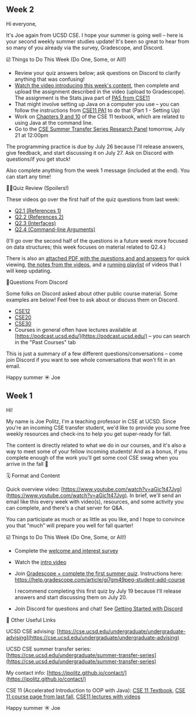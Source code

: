 ## Week 2

Hi everyone,

It's Joe again from UCSD CSE. I hope your summer is going well – here is your
second weekly summer studies update! It's been so great to hear from so many of
you already via the survey, Gradescope, and Discord.

☑️ Things to Do This Week (Do One, Some, or All!)

- Review your quiz answers below; ask questions on Discord to clarify anything
  that was confusing!
- [Watch the video introducing this week's content](https://youtu.be/ugjz3mEKLQs), then complete and upload the
  assignment described in the video (upload to Gradescope). The assignment is
  the Stats.java part of [PA5 from CSE11](https://ucsd-cse11-f21.github.io/assignments/pa5.html)
- That might involve setting up Java on a computer you use – you can follow
  the instructions from [CSE11 PA1](https://ucsd-cse11-f21.github.io/assignments/pa1.html) to do that (Part 1 - Setting Up)
- Work on [Chapters 9 and 10](https://stepik.org/lesson/579631/step/1?unit=574281) of the CSE 11 texbook, which are related to using
  Java at the command line.
- Go to the [CSE Summer Transfer Series Research Panel](https://cse.ucsd.edu/undergraduate/summer-transfer-series) tomorrow, July 21 at 12:00pm

The programming practice is due by July 26 because I'll release answers, give feedback, and start discussing it on July 27. Ask on Discord with questions/if you get stuck!

Also complete anything from the week 1 message (included at the end). You can start any time!

👨‍🏫Quiz Review (Spoilers!)

These videos go over the first half of the quiz questions from last week:

- [Q2.1 (References 1)](https://youtu.be/Lpxym6SBD74)
- [Q2.2 (References 2)](https://youtu.be/t3vvf1U2tjo)
- [Q2.3 (Interfaces)](https://youtu.be/csk4A0DU-kE)
- [Q2.4 (Command-line Arguments)](https://youtu.be/3wI16EFzEI0)

(I'll go over the second half of the questions in a future week more focused on
data structures; this week focuses on material related to Q2.4.)

There is also an [attached PDF with the questions and and
answers](https://drive.google.com/file/d/1ytQbq5LamMp4b9BFpBi9wJlfC8dgZNKc/view?usp=sharing)
for quick viewing, [the notes from the
videos](https://drive.google.com/file/d/1UR0bu7m1tEbI24a8kw9-rdQqxBnkp2yI/view?usp=sharing),
and a [running
playlist](https://www.youtube.com/playlist?list=PLomrLWUG1p5Oe0V4ePwB_FimUCCOZHs9N)
of videos that I will keep updating.


🙋Questions From Discord

Some folks on Discord asked about other public course material. Some examples are below! Feel free to ask about or discuss them on Discord.

- [CSE12](https://ucsd-cse12-w21.github.io/)
- [CSE20](https://discrete-math-for-cs.github.io/website/overview_calendar.html)
- [CSE30](https://stepik.org/course/74320/syllabus)
- Courses in general often have lectures available at
  [https://podcast.ucsd.edu/](https://podcast.ucsd.edu/) – you can search in
  the "Past Courses" tab

This is just a summary of a few different questions/conversations – come join
Discord if you want to see whole conversations that won't fit in an email.

Happy summer ☀️
Joe


## Week 1

Hi!

My name is Joe Politz, I'm a teaching professor in CSE at UCSD. Since you're an
incoming CSE transfer student, we'd like to provide you some free weekly
resources and check-ins to help you get super-ready for fall.

The content is directly related to what we do in our courses, and it's also a
way to meet some of your fellow incoming students! And as a bonus, if you
complete enough of the work you'll get some cool CSE swag when you arrive in
the fall 🙂

🗓 Format and Content

Quick overview video:
[https://www.youtube.com/watch?v=aGic1t47Jvg](https://www.youtube.com/watch?v=aGic1t47Jvg).
In brief, we'll send an email like this every week with video(s), resources,
and some activity you can complete, and there's a chat server for Q&A.

You can participate as much or as little as you like, and I hope to convince
you that “much” will prepare you well for fall quarter!

☑️ Things to Do This Week (Do One, Some, or All!)

- Complete the [welcome and interest survey](https://docs.google.com/forms/d/e/1FAIpQLSdtu0T4GMib84GTkvQlCJWzZaowXmuwEpwe7nQkhWKsg0h7nQ/viewform)
- Watch the [intro video](https://www.youtube.com/watch?v=aGic1t47Jvg)
- Join [Gradescope + complete the first summer
  quiz](http://www.gradescope.com/). Instructions here:
  https://help.gradescope.com/article/gi7gm49peg-student-add-course

  I recommend completing this first quiz by July 19 because I'll release answers and start discussing them on July 20.

- Join Discord for questions and chat! See [Getting Started with Discord](https://support.discord.com/hc/en-us/articles/360034842871-How-do-I-join-a-Server-)

📎 Other Useful Links

UCSD CSE advising: [https://cse.ucsd.edu/undergraduate/undergraduate-advising](https://cse.ucsd.edu/undergraduate/undergraduate-advising)

UCSD CSE summer transfer series: [https://cse.ucsd.edu/undergraduate/summer-transfer-series](https://cse.ucsd.edu/undergraduate/summer-transfer-series)

My contact info: [https://jpolitz.github.io/contact/](https://jpolitz.github.io/contact/)

CSE 11 (Accelerated Introduction to OOP with Java): [CSE 11 Textbook](https://stepik.org/lesson/559661/step/1?unit=553721),
[CSE 11 course page from last fall](https://ucsd-cse11-f21.github.io/),
[CSE11 lectures with videos](https://ucsd-cse11-f21.github.io/lectures/lecture2.html)

Happy summer ☀️
Joe

